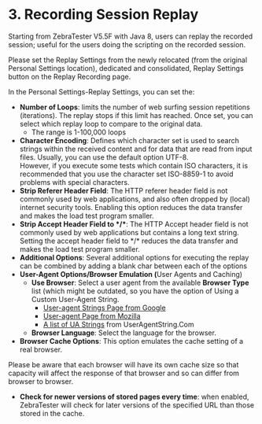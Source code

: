 # 3. Recording Session Replay

&#x20;Starting from ZebraTester V5.5F with Java 8, users can replay the recorded session; useful for the users doing the scripting on the recorded session.



Please set the Replay Settings from the newly relocated (from the original Personal Settings location), dedicated and consolidated, Replay Settings button on the Replay Recording page.



In the Personal Settings-Replay Settings, you can set the:

* **Number of Loops**: limits the number of web surfing session repetitions (iterations). The replay stops if this limit has reached. Once set, you can select which replay loop to compare to the original data.
  * The range is 1-100,000 loops
* **Character Encoding**: Defines which character set is used to search strings within the received content and for data that are read from input files. Usually, you can use the default option UTF-8.\
  However, if you execute some tests which contain ISO characters, it is recommended that you use the character set ISO-8859-1 to avoid problems with special characters.
* **Strip Referer Header Field**: The HTTP referer header field is not commonly used by web applications, and also often dropped by (local) internet security tools. Enabling this option reduces the data transfer and makes the load test program smaller.
* **Strip Accept Header Field to \*/\***: The HTTP Accept header field is not commonly used by web applications but contains a long text string. Setting the accept header field to \*/\* reduces the data transfer and makes the load test program smaller.
* **Additional Options**: Several additional options for executing the replay can be combined by adding a blank char between each of the options&#x20;
* **User-Agent Options/Browser Emulation (**&#x55;ser Agents and Caching)
  * **Use Browser**: Select a user agent from the available **Browser Type** list (which might be outdated, so you have the option of Using a Custom User-Agent String.
    * [User-agent Strings Page from Google](https://developer.chrome.com/multidevice/user-agent)
    * [User-agent Page from Mozilla](https://developer.mozilla.org/en-US/docs/Web/HTTP/Headers/User-Agent)
    * [A list of UA Strings](http://www.useragentstring.com/pages/useragentstring.php) from UserAgentString.Com
  * **Browser Language**: Select the language for the browser.
* **Browser Cache Options**: This option emulates the cache setting of a real browser.

Please be aware that each browser will have its own cache size so that capacity will affect the response of that browser and so can differ from browser to browser.

* **Check for newer versions of stored pages every time**: when enabled, ZebraTester will check for later versions of the specified URL than those stored in the cache.
